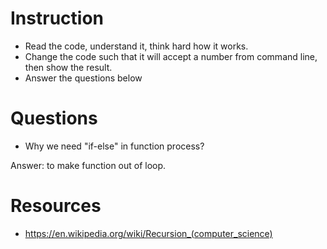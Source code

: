 ﻿# Instruction
* Read the code, understand it, think hard how it works.
* Change the code such that it will accept a number from command line, then show the result.
* Answer the questions below

# Questions
* Why we need "if-else" in function process?

Answer: to make function out of loop.


# Resources
* https://en.wikipedia.org/wiki/Recursion_(computer_science)